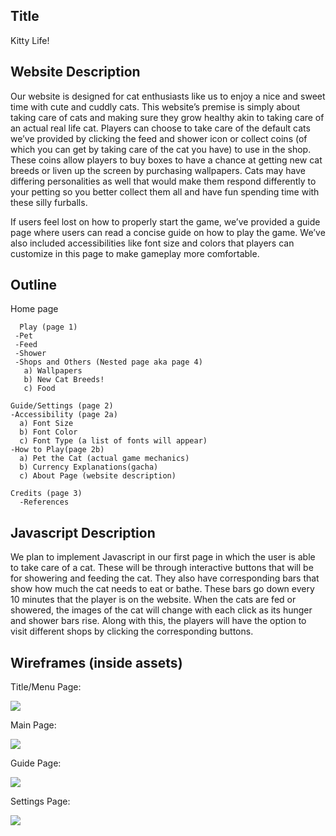 ## Title

Kitty Life!

## Website Description

Our website is designed for cat enthusiasts like us to enjoy a nice and sweet time with
cute and cuddly cats. This website’s premise is simply about taking care of cats and making
sure they grow healthy akin to taking care of an actual real life cat. Players can choose to
take care of the default cats we’ve provided by clicking the feed and shower icon or collect
coins (of which you can get by taking care of the cat you have) to use in the shop. These
coins allow players to buy boxes to have a chance at getting new cat breeds or liven up the
screen by purchasing wallpapers. Cats may have differing personalities as well that would make
them respond differently to your petting so you better collect them all and have fun spending
time with these silly furballs.

If users feel lost on how to properly start the game, we’ve provided a guide page where users
can read a concise guide on how to play the game. We’ve also included accessibilities like font
size and colors that players can customize in this page to make gameplay more comfortable.

## Outline

Home page

      Play (page 1)
     -Pet
     -Feed
     -Shower
     -Shops and Others (Nested page aka page 4)
       a) Wallpapers
       b) New Cat Breeds!
       c) Food

    Guide/Settings (page 2)
    -Accessibility (page 2a)
      a) Font Size
      b) Font Color
      c) Font Type (a list of fonts will appear)
    -How to Play(page 2b)
      a) Pet the Cat (actual game mechanics)
      b) Currency Explanations(gacha)
      c) About Page (website description)

    Credits (page 3)
      -References

## Javascript Description
We plan to implement Javascript in our first page in which the user is able to take care of a cat. 
These will be through interactive buttons that will be for showering and feeding the cat. They also have 
corresponding bars that show how much the cat needs to eat or bathe. These bars go down every 10 minutes that 
the player is on the website.  When the cats are fed or showered, the images of the cat will change with each 
click as its hunger and shower bars rise. Along with this, the players will have the option to visit different 
shops by clicking the corresponding buttons.


## Wireframes (inside assets)

Title/Menu Page:

<img src="https://cdn.glitch.global/26b79155-2a05-4478-952e-ba0770724d37/menu.png?v=1734880271045">




Main Page:

<img src="https://cdn.glitch.global/26b79155-2a05-4478-952e-ba0770724d37/mainPage.png?v=1734880283874">



Guide Page:

<img src="https://cdn.glitch.global/26b79155-2a05-4478-952e-ba0770724d37/guidePage.png?v=1734880295469">




Settings Page:

<img src="https://cdn.glitch.global/26b79155-2a05-4478-952e-ba0770724d37/settingPage.png?v=1734880309376">



